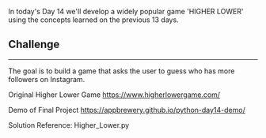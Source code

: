 In today's Day 14 we'll develop a widely popular game 'HIGHER LOWER' using the concepts learned on the previous 13 days.

## Challenge
**************

The goal is to build a game that asks the user to guess who has more followers on Instagram.

Original Higher Lower Game
https://www.higherlowergame.com/

Demo of Final Project
https://appbrewery.github.io/python-day14-demo/

Solution Reference: Higher_Lower.py